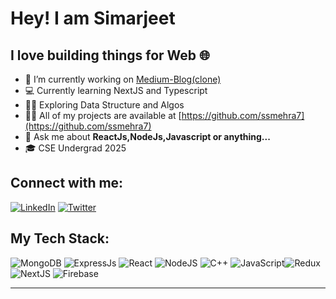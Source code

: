 # Hey! I am Simarjeet
## I love building things for Web 🌐

- 🔭 I’m currently working on [Medium-Blog(clone)](https://medium-blog-git-main-ssmehra7s-projects.vercel.app/)
- 💻 Currently learning NextJS and Typescript
- 🧑‍💼 Exploring Data Structure and Algos
-  👨‍💻 All of my projects are available at [https://github.com/ssmehra7](https://github.com/ssmehra7)
-  💬 Ask me about **ReactJs,NodeJs,Javascript or anything...**
- 🎓 CSE Undergrad 2025



## Connect with me:
[![LinkedIn](https://img.shields.io/badge/LinkedIn-%230077B5.svg?logo=linkedin&logoColor=white)](https://linkedin.com/in/simarjeetsm11)
[![Twitter](https://img.shields.io/badge/Twitter-%231DA1F2.svg?logo=Twitter&logoColor=white)](https://twitter.com/simarjeet_sm) 



## My Tech Stack:
![MongoDB](https://img.shields.io/badge/MongoDB-%234ea94b.svg?style=for-the-badge&logo=mongodb&logoColor=white) ![ExpressJs](https://img.shields.io/badge/Express.js-404D59?style=for-the-badge) ![React](https://img.shields.io/badge/react-%2320232a.svg?style=for-the-badge&logo=react&logoColor=%2361DAFB) ![NodeJS](https://img.shields.io/badge/Node.js-43853D?style=for-the-badge&logo=node.js&logoColor=white) ![C++](https://img.shields.io/badge/c++-%2300599C.svg?style=for-the-badge&logo=c%2B%2B&logoColor=white) ![JavaScript](https://img.shields.io/badge/javascript-%23323330.svg?style=for-the-badge&logo=javascript&logoColor=%23F7DF1E)![Redux](https://img.shields.io/badge/redux-%23593d88.svg?style=for-the-badge&logo=redux&logoColor=white) ![NextJS](https://img.shields.io/badge/Next.js-000?logo=nextdotjs&logoColor=fff&style=for-the-badge) ![Firebase](https://img.shields.io/badge/Firebase-039BE5?style=for-the-badge&logo=Firebase&logoColor=white) 


---
